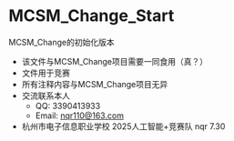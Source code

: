 # MCSM_Change_Start
MCSM_Change的初始化版本
* 该文件与MCSM_Change项目需要一同食用（真？）
* 文件用于竞赛
* 所有注释内容与MCSM_Change项目无异
* 交流联系本人
  * QQ: 3390413933
  * Email: nqr110@163.com
* 杭州市电子信息职业学校 2025人工智能+竞赛队 nqr 7.30